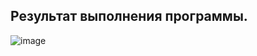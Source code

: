## Pезультат выполнения программы.
![image](https://github.com/ketrins002/kotlin_10/assets/160411878/07df4827-0f56-47d9-8196-4abecbed010d)
